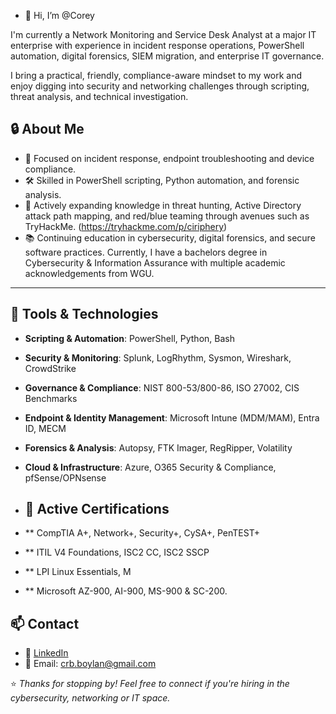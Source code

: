 - 👋 Hi, I’m @Corey

I'm currently a Network Monitoring and Service Desk Analyst at a major IT enterprise with experience in incident response operations, PowerShell automation, digital forensics, SIEM migration, and enterprise IT governance.

I bring a practical, friendly, compliance-aware mindset to my work and enjoy digging into security and networking challenges through scripting, threat analysis, and technical investigation.

## 🔒 About Me

- 🔐 Focused on incident response, endpoint troubleshooting and device compliance.
- 🛠️ Skilled in PowerShell scripting, Python automation, and forensic analysis.
- 🧠 Actively expanding knowledge in threat hunting, Active Directory attack path mapping, and red/blue teaming through avenues such as TryHackMe. (https://tryhackme.com/p/ciriphery)
- 📚 Continuing education in cybersecurity, digital forensics, and secure software practices. Currently, I have a bachelors degree in Cybersecurity & Information Assurance with multiple academic acknowledgements from WGU.

---

## 🧰 Tools & Technologies

- **Scripting & Automation**: PowerShell, Python, Bash
- **Security & Monitoring**: Splunk, LogRhythm, Sysmon, Wireshark, CrowdStrike
- **Governance & Compliance**: NIST 800-53/800-86, ISO 27002, CIS Benchmarks
- **Endpoint & Identity Management**: Microsoft Intune (MDM/MAM), Entra ID, MECM
- **Forensics & Analysis**: Autopsy, FTK Imager, RegRipper, Volatility
- **Cloud & Infrastructure**: Azure, O365 Security & Compliance, pfSense/OPNsense

- ## 📄 Active Certifications

- ** CompTIA A+, Network+, Security+, CySA+, PenTEST+
- ** ITIL V4 Foundations, ISC2 CC, ISC2 SSCP
- ** LPI Linux Essentials, M
- ** Microsoft AZ-900, AI-900, MS-900 & SC-200. 

## 📫 Contact

- 🔗 [LinkedIn](https://linkedin.com/in/your-profile)
- 📧 Email: crb.boylan@gmail.com

⭐️ *Thanks for stopping by! Feel free to connect if you're hiring in the cybersecurity, networking or IT space.*
